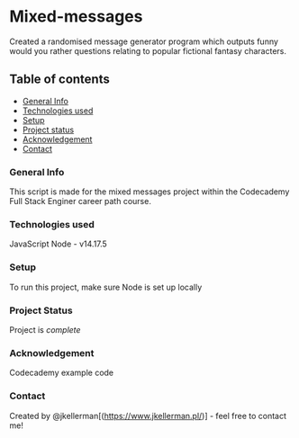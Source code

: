 # Mixed-messages

Created a randomised message generator program which outputs funny would you rather questions relating to popular fictional fantasy characters.

## Table of contents

* [General Info](#General-Info)
* [Technologies used](#Technologies-used)
* [Setup](#Setup)
* [Project status](#Project-status)
* [Acknowledgement](#Acknowledgement)
* [Contact](#Contact)

### General Info

This script is made for the mixed messages project within the Codecademy Full Stack Enginer career path course.

### Technologies used

JavaScript
Node - v14.17.5

### Setup

To run this project, make sure Node is set up locally

### Project Status

Project is *complete*

### Acknowledgement

Codecademy example code

### Contact

Created by @jkellerman[(https://www.jkellerman.pl/)] - feel free to contact me!
